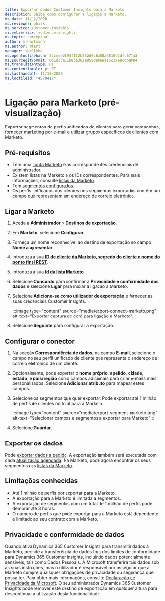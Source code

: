 ```yaml
---
title: Exportar dados Customer Insights para a Marketo
description: Saiba como configurar a ligação a Marketo.
ms.date: 11/12/2020
ms.reviewer: philk
ms.service: customer-insights
ms.subservice: audience-insights
ms.topic: conceptual
author: m-hartmann
ms.author: mhart
manager: shellyha
ms.openlocfilehash: 34ccee2894f1f2b552d0c6a88a6810e2dfc677a3
ms.sourcegitcommit: 0b1d3ca11b8ba362a959da0eea15c37e9cdba084
ms.translationtype: HT
ms.contentlocale: pt-PT
ms.lasthandoff: 11/18/2020
ms.locfileid: "4570417"
---
```

# <a name="connector-for-marketo-preview"></a>Ligação para Marketo (pré-visualização)

Exportar segmentos de perfis unificados de clientes para gerar campanhas, fornecer marketing por e-mail e utilizar grupos específicos de clientes com Marketo.

## <a name="prerequisites"></a>Pré-requisitos

-   Tem uma [conta Marketo](https://login.marketo.com/) e as correspondentes credenciais de administrador.
-   Existem listas na Marketo e os IDs correspondentes. Para mais informações, consulte [listas da Marketo](https://docs.marketo.com/display/public/DOCS/Understanding+Static+Lists).
-   Tem [segmentos configurados](segments.md).
-   Os perfis unificados dos clientes nos segmentos exportados contêm um campo que representam um endereço de correio eletrónico.

## <a name="connect-to-marketo"></a>Ligar a Marketo

1. Aceda a **Administrador** > **Destinos de exportação**.

1. Em **Marketo**, selecione **Configurar**.

1. Forneça um nome reconhecível ao destino de exportação no campo **Nome a apresentar**.

1. Introduza a sua **[ID de cliente da Marketo, segredo do cliente e nome do ponto final REST](https://developers.marketo.com/rest-api/authentication/)**.

1. Introduza a sua **[Id da lista Marketo](https://docs.marketo.com/display/public/DOCS/Understanding+Static+Lists)** 

1. Selecione **Concordo** para confirmar a **Privacidade e conformidade dos dados** e selecione **Ligar** para iniciar a ligação a Marketo.

1. Selecione **Adicione-se como utilizador de exportação** e fornecer as suas credenciais Customer Insights.

   :::image type="content" source="media/export-connect-marketo.png" alt-text="Exportar captura de ecrã para ligação a Marketo":::

1. Selecione **Seguinte** para configurar a exportação.

## <a name="configure-the-connector"></a>Configurar o conector

1. Na secção **Correspondência de dados**, no campo **E-mail**, selecione o campo no seu perfil unificado de cliente que representa o endereço de correio eletrónico de um cliente. 

1. Opcionalmente, pode exportar o **nome próprio**, **apelido**, **cidade**, **estado**, e **país/região**  como campos adicionais para criar e-mails mais personalizados. Selecione **Adicionar atributo** para mapear estes campos.

1. Selecione os segmentos que quer exportar. Pode exportar até 1 milhão de perfis de clientes no total para a Marketo.

   :::image type="content" source="media/export-segment-marketo.png" alt-text="Selecionar campos e segmentos a exportar para Marketo":::

1. Selecione **Guardar**.

## <a name="export-the-data"></a>Exportar os dados

Pode [exportar dados a pedido](export-destinations.md). A exportação também será executada com cada [atualização agendada](system.md#schedule-tab). Na Marketo, pode agora encontrar os seus segmentos nas [listas da Marketo](ttps://docs.marketo.com/display/public/DOCS/Understanding+Static+Lists).

## <a name="known-limitations"></a>Limitações conhecidas

- Até 1 milhão de perfis por exportar para a Marketo.
- A exportação para a Marketo é limitada a segmentos.
- A exportação de segmentos com um total de 1 milhão de perfis pode demorar até 3 horas. 
- O número de perfis que pode exportar para a Marketo está dependente e limitado ao seu contrato com a Marketo.

## <a name="data-privacy-and-compliance"></a>Privacidade e conformidade de dados

Quando ativa Dynamics 365 Customer Insights para transmitir dados à Marketo, permite a transferência de dados fora dos limites de conformidade para Dynamics 365 Customer Insights, incluindo dados potencialmente sensíveis, tais como Dados Pessoais. A Microsoft transferirá tais dados sob as suas instruções, mas o utilizador é responsável por assegurar que a Marketo cumpre quaisquer obrigações de privacidade ou segurança que possa ter. Para obter mais informações, consulte [Declaração de Privacidade da Microsoft](https://go.microsoft.com/fwlink/?linkid=396732).
O seu administrador Dynamics 365 Customer Insights pode remover este destino de exportação em qualquer altura para descontinuar a utilização desta funcionalidade.
